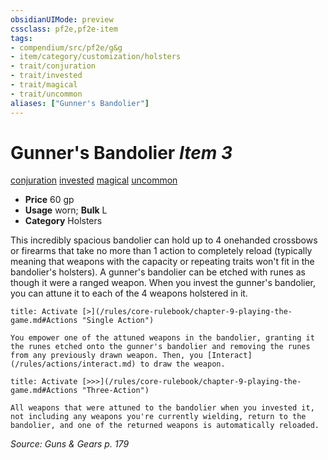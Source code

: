 ```yaml
---
obsidianUIMode: preview
cssclass: pf2e,pf2e-item
tags:
- compendium/src/pf2e/g&g
- item/category/customization/holsters
- trait/conjuration
- trait/invested
- trait/magical
- trait/uncommon
aliases: ["Gunner's Bandolier"]
---
```

# Gunner's Bandolier *Item 3*  
[conjuration](/rules/traits/conjuration.md)  [invested](/rules/traits/invested.md)  [magical](/rules/traits/magical.md)  [uncommon](/rules/traits/uncommon.md)  

- **Price** 60 gp
- **Usage** worn; **Bulk** L
- **Category** Holsters

This incredibly spacious bandolier can hold up to 4 onehanded crossbows or firearms that take no more than 1 action to completely reload (typically meaning that weapons with the capacity or repeating traits won't fit in the bandolier's holsters). A gunner's bandolier can be etched with runes as though it were a ranged weapon. When you invest the gunner's bandolier, you can attune it to each of the 4 weapons holstered in it.

```ad-embed-ability
title: Activate [>](/rules/core-rulebook/chapter-9-playing-the-game.md#Actions "Single Action")

You empower one of the attuned weapons in the bandolier, granting it the runes etched onto the gunner's bandolier and removing the runes from any previously drawn weapon. Then, you [Interact](/rules/actions/interact.md) to draw the weapon.
```

```ad-embed-ability
title: Activate [>>>](/rules/core-rulebook/chapter-9-playing-the-game.md#Actions "Three-Action")

All weapons that were attuned to the bandolier when you invested it, not including any weapons you're currently wielding, return to the bandolier, and one of the returned weapons is automatically reloaded.
```

*Source: Guns & Gears p. 179*